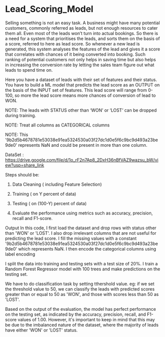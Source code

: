 # Lead_Scoring_Model

Selling something is not an easy task. A business might have many potential customers, commonly referred as leads, but not enough resources to cater them all. Even most of the leads won’t turn into actual bookings. So there is a need for a system that prioritises the leads, and sorts them on the basis of a score, referred to here as lead score. So whenever a new lead is generated, this system analyses the features of the lead and gives it a score that correlates with chances of it being converted into booking. Such ranking of potential customers not only helps in saving time but also helps in increasing the conversion rate by letting the sales team figure out what leads to spend time on.

Here you have a dataset of leads with their set of features and their status. You have to build a ML model that predicts the lead score as an OUTPUT on the basis of the INPUT set of features. This lead score will range from 0-100, so more the lead score means more chances of conversion of lead to WON.

NOTE: The leads with STATUS other than ‘WON’ or ‘LOST’ can be dropped during training.

NOTE: Treat all columns as CATEGORICAL columns

NOTE: This '9b2d5b4678781e53038e91ea5324530a03f27dc1d0e5f6c9bc9d493a23be9de0' represents NaN and could be present in more than one column.


DataSet : https://drive.google.com/file/d/1o_rF2n7Ap8_2DxH36nBfVAZ9wazsu_bW/view?usp=share_link


Steps should be:

1) Data Cleaning ( including Feature Selection)

2) Training ( on Y percent of data)

3) Testing ( on (100-Y) percent of data)

4) Evaluate the performance using metrics such as accuracy, precision, recall and F1-score.


Output
In this code, I first load the dataset and drop rows with status other than 'WON' or 'LOST'. I also drop irrelevant columns that are not useful for predicting the lead score. I fill the missing values with a constant '9b2d5b4678781e53038e91ea5324530a03f27dc1d0e5f6c9bc9d493a23be9de0' which represents NaN. I then encode the categorical columns using label encoding

I split the data into training and testing sets with a test size of 20%. I train a Random Forest Regressor model with 100 trees and make predictions on the testing set.

We have to do classification task by setting tthershold value. eg: if we set the threshold value to 50, we can classify the leads with predicted scores greater than or equal to 50 as 'WON', and those with scores less than 50 as 'LOST'.

Based on the output of the evaluation, the model has perfect performance on the testing set, as indicated by the accuracy, precision, recall, and F1-score values of 1.00. However, it's important to keep in mind that this may be due to the imbalanced nature of the dataset, where the majority of leads have either 'WON' or 'LOST' status.
